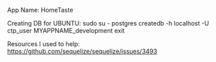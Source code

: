 App Name: HomeTaste

Creating DB for UBUNTU:
sudo su - postgres
createdb -h localhost -U ctp_user MYAPPNAME_development
exit

Resources I used to help:
https://github.com/sequelize/sequelize/issues/3493